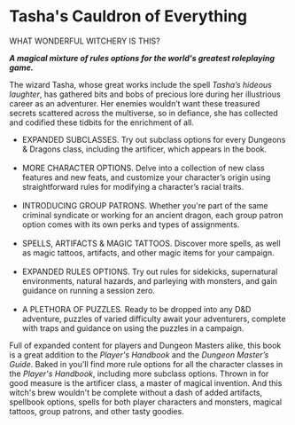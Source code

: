 # Tasha's Cauldron of Everything

WHAT WONDERFUL WITCHERY IS THIS?

_**A magical mixture of rules options for the world's greatest roleplaying game.**_

The wizard Tasha, whose great works include the spell _Tasha’s hideous laughter_, has gathered bits and bobs of precious lore during her illustrious career as an adventurer. Her enemies wouldn’t want these treasured secrets scattered across the multiverse, so in defiance, she has collected and codified these tidbits for the enrichment of all.

-   EXPANDED SUBCLASSES. Try out subclass options for every Dungeons & Dragons class, including the artificer, which appears in the book.  
     
-   MORE CHARACTER OPTIONS. Delve into a collection of new class features and new feats, and customize your character’s origin using straightforward rules for modifying a character’s racial traits.  
     
-   INTRODUCING GROUP PATRONS. Whether you're part of the same criminal syndicate or working for an ancient dragon, each group patron option comes with its own perks and types of assignments.  
     
-   SPELLS, ARTIFACTS & MAGIC TATTOOS. Discover more spells, as well as magic tattoos, artifacts, and other magic items for your campaign.  
     
-   EXPANDED RULES OPTIONS. Try out rules for sidekicks, supernatural environments, natural hazards, and parleying with monsters, and gain guidance on running a session zero.  
     
-   A PLETHORA OF PUZZLES. Ready to be dropped into any D&D adventure, puzzles of varied difficulty await your adventurers, complete with traps and guidance on using the puzzles in a campaign.

Full of expanded content for players and Dungeon Masters alike, this book is a great addition to the _Player's Handbook_ and the _Dungeon Master’s Guide_. Baked in you'll find more rule options for all the character classes in the _Player's Handbook_, including more subclass options. Thrown in for good measure is the artificer class, a master of magical invention. And this witch's brew wouldn't be complete without a dash of added artifacts, spellbook options, spells for both player characters and monsters, magical tattoos, group patrons, and other tasty goodies.